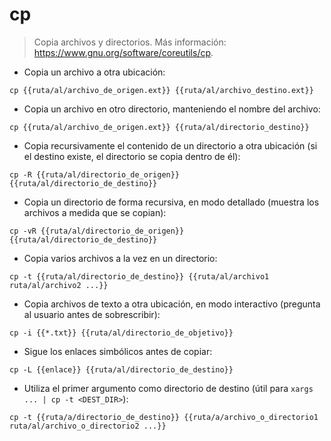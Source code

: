 # cp

> Copia archivos y directorios.
> Más información: <https://www.gnu.org/software/coreutils/cp>.

- Copia un archivo a otra ubicación:

`cp {{ruta/al/archivo_de_origen.ext}} {{ruta/al/archivo_destino.ext}}`

- Copia un archivo en otro directorio, manteniendo el nombre del archivo:

`cp {{ruta/al/archivo_de_origen.ext}} {{ruta/al/directorio_destino}}`

- Copia recursivamente el contenido de un directorio a otra ubicación (si el destino existe, el directorio se copia dentro de él):

`cp -R {{ruta/al/directorio_de_origen}} {{ruta/al/directorio_de_destino}}`

- Copia un directorio de forma recursiva, en modo detallado (muestra los archivos a medida que se copian):

`cp -vR {{ruta/al/directorio_de_origen}} {{ruta/al/directorio_de_destino}}`

- Copia varios archivos a la vez en un directorio:

`cp -t {{ruta/al/directorio_de_destino}} {{ruta/al/archivo1 ruta/al/archivo2 ...}}`

- Copia archivos de texto a otra ubicación, en modo interactivo (pregunta al usuario antes de sobrescribir):

`cp -i {{*.txt}} {{ruta/al/directorio_de_objetivo}}`

- Sigue los enlaces simbólicos antes de copiar:

`cp -L {{enlace}} {{ruta/al/directorio_de_destino}}`

- Utiliza el primer argumento como directorio de destino (útil para `xargs ... | cp -t <DEST_DIR>`):

`cp -t {{ruta/a/directorio_de_destino}} {{ruta/a/archivo_o_directorio1 ruta/al/archivo_o_directorio2 ...}}`
